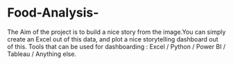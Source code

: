 # Food-Analysis-
The Aim of the project is to build a nice story from the image.You can simply create an Excel out of this data, and plot a nice storytelling dashboard out of this.
Tools that can be used for dashboarding : Excel / Python / Power BI / Tableau / Anything else.
